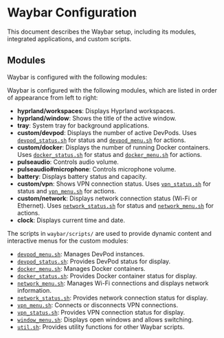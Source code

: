 

# Waybar Configuration

This document describes the Waybar setup, including its modules, integrated applications, and custom scripts.

## Modules

Waybar is configured with the following modules:

Waybar is configured with the following modules, which are listed in order of appearance from left to right:

*   **hyprland/workspaces**: Displays Hyprland workspaces.
*   **hyprland/window**: Shows the title of the active window.
*   **tray**: System tray for background applications.
*   **custom/devpod**: Displays the number of active DevPods. Uses [`devpod_status.sh`](waybar/scripts/devpod_status.sh) for status and [`devpod_menu.sh`](waybar/scripts/devpod_menu.sh) for actions.
*   **custom/docker**: Displays the number of running Docker containers. Uses [`docker_status.sh`](waybar/scripts/docker_status.sh) for status and [`docker_menu.sh`](waybar/scripts/docker_menu.sh) for actions.
*   **pulseaudio**: Controls audio volume.
*   **pulseaudio#microphone**: Controls microphone volume.
*   **battery**: Displays battery status and capacity.
*   **custom/vpn**: Shows VPN connection status. Uses [`vpn_status.sh`](waybar/scripts/vpn_status.sh) for status and [`vpn_menu.sh`](waybar/scripts/vpn_menu.sh) for actions.
*   **custom/network**: Displays network connection status (Wi-Fi or Ethernet). Uses [`network_status.sh`](waybar/scripts/network_status.sh) for status and [`network_menu.sh`](waybar/scripts/network_menu.sh) for actions.
*   **clock**: Displays current time and date.

The scripts in `waybar/scripts/` are used to provide dynamic content and interactive menus for the custom modules:

*   [`devpod_menu.sh`](waybar/scripts/devpod_menu.sh): Manages DevPod instances.
*   [`devpod_status.sh`](waybar/scripts/devpod_status.sh): Provides DevPod status for display.
*   [`docker_menu.sh`](waybar/scripts/docker_menu.sh): Manages Docker containers.
*   [`docker_status.sh`](waybar/scripts/docker_status.sh): Provides Docker container status for display.
*   [`network_menu.sh`](waybar/scripts/network_menu.sh): Manages Wi-Fi connections and displays network information.
*   [`network_status.sh`](waybar/scripts/network_status.sh): Provides network connection status for display.
*   [`vpn_menu.sh`](waybar/scripts/vpn_menu.sh): Connects or disconnects VPN connections.
*   [`vpn_status.sh`](waybar/scripts/vpn_status.sh): Provides VPN connection status for display.
*   [`window_menu.sh`](waybar/scripts/window_menu.sh): Displays open windows and allows switching.
*   [`util.sh`](waybar/scripts/util.sh): Provides utility functions for other Waybar scripts.

